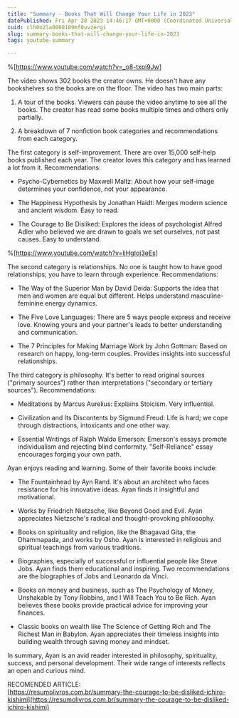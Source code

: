 ```yaml
---
title: "Summary - Books That Will Change Your Life in 2023"
datePublished: Fri Apr 28 2023 14:46:17 GMT+0000 (Coordinated Universal Time)
cuid: clh0o2la0000109mf0uvzergi
slug: summary-books-that-will-change-your-life-in-2023
tags: youtube-summary

---
```


%[https://www.youtube.com/watch?v=_o8-txpi9Jw] 

The video shows 302 books the creator owns. He doesn't have any bookshelves so the books are on the floor. The video has two main parts:

1. A tour of the books. Viewers can pause the video anytime to see all the books. The creator has read some books multiple times and others only partially.
    
2. A breakdown of 7 nonfiction book categories and recommendations from each category.
    

The first category is self-improvement. There are over 15,000 self-help books published each year. The creator loves this category and has learned a lot from it. Recommendations:

* Psycho-Cybernetics by Maxwell Maltz: About how your self-image determines your confidence, not your appearance.
    
* The Happiness Hypothesis by Jonathan Haidt: Merges modern science and ancient wisdom. Easy to read.
    
* The Courage to Be Disliked: Explores the ideas of psychologist Alfred Adler who believed we are drawn to goals we set ourselves, not past causes. Easy to understand.
    

%[https://www.youtube.com/watch?v=ljHgIoj3eEs] 

The second category is relationships. No one is taught how to have good relationships; you have to learn through experience. Recommendations:

* The Way of the Superior Man by David Deida: Supports the idea that men and women are equal but different. Helps understand masculine-feminine energy dynamics.
    
* The Five Love Languages: There are 5 ways people express and receive love. Knowing yours and your partner's leads to better understanding and communication.
    
* The 7 Principles for Making Marriage Work by John Gottman: Based on research on happy, long-term couples. Provides insights into successful relationships.
    

The third category is philosophy. It's better to read original sources ("primary sources") rather than interpretations ("secondary or tertiary sources"). Recommendations:

* Meditations by Marcus Aurelius: Explains Stoicism. Very influential.
    
* Civilization and Its Discontents by Sigmund Freud: Life is hard; we cope through distractions, intoxicants and one other way.
    
* Essential Writings of Ralph Waldo Emerson: Emerson's essays promote individualism and rejecting blind conformity. "Self-Reliance" essay encourages forging your own path.
    

Ayan enjoys reading and learning. Some of their favorite books include:

* The Fountainhead by Ayn Rand. It's about an architect who faces resistance for his innovative ideas. Ayan finds it insightful and motivational.
    
* Works by Friedrich Nietzsche, like Beyond Good and Evil. Ayan appreciates Nietzsche's radical and thought-provoking philosophy.
    
* Books on spirituality and religion, like the Bhagavad Gita, the Dhammapada, and works by Osho. Ayan is interested in religious and spiritual teachings from various traditions.
    
* Biographies, especially of successful or influential people like Steve Jobs. Ayan finds them educational and inspiring. Two recommendations are the biographies of Jobs and Leonardo da Vinci.
    
* Books on money and business, such as The Psychology of Money, Unshakable by Tony Robbins, and I Will Teach You to Be Rich. Ayan believes these books provide practical advice for improving your finances.
    
* Classic books on wealth like The Science of Getting Rich and The Richest Man in Babylon. Ayan appreciates their timeless insights into building wealth through saving money and mindset.
    

In summary, Ayan is an avid reader interested in philosophy, spirituality, success, and personal development. Their wide range of interests reflects an open and curious mind.

RECOMENDED ARTICLE:  
[https://resumolivros.com.br/summary-the-courage-to-be-disliked-ichiro-kishimi](https://resumolivros.com.br/summary-the-courage-to-be-disliked-ichiro-kishimi)